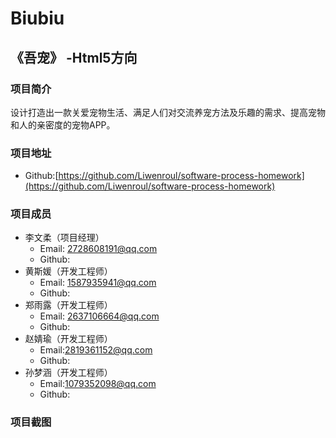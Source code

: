 # Biubiu
## 《吾宠》 -Html5方向
### 项目简介
设计打造出一款关爱宠物生活、满足人们对交流养宠方法及乐趣的需求、提高宠物和人的亲密度的宠物APP。
### 项目地址
* Github:[https://github.com/Liwenroul/software-process-homework](https://github.com/Liwenroul/software-process-homework)
### 项目成员
* 李文柔（项目经理）
  * Email: [2728608191@qq.com](2728608191@qq.com)
  * Github: []()
* 黄斯媛（开发工程师）
  * Email: [1587935941@qq.com](1587935941@qq.com)
  * Github: []()
* 郑雨露（开发工程师）
  * Email: [2637106664@qq.com](2637106664@qq.com)
  * Github: []()
* 赵婧瑜（开发工程师）
  * Email:[2819361152@qq.com](2819361152@qq.com)
  * Github: []()
* 孙梦涵（开发工程师）
  * Email:[1079352098@qq.com](1079352098@qq.com)
  * Github: []()
### 项目截图
